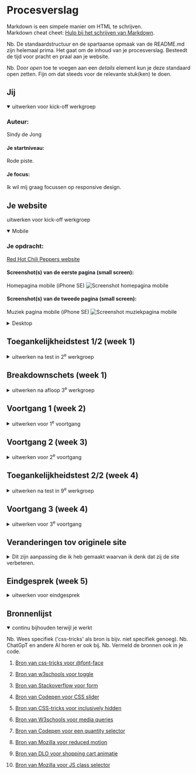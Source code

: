 # Procesverslag
Markdown is een simpele manier om HTML te schrijven.  
Markdown cheat cheet: [Hulp bij het schrijven van Markdown](https://github.com/adam-p/markdown-here/wiki/Markdown-Cheatsheet).

Nb. De standaardstructuur en de spartaanse opmaak van de README.md zijn helemaal prima. Het gaat om de inhoud van je procesverslag. Besteedt de tijd voor pracht en praal aan je website.

Nb. Door *open* toe te voegen aan een *details* element kun je deze standaard open zetten. Fijn om dat steeds voor de relevante stuk(ken) te doen.





## Jij

<details open>
  <summary>uitwerken voor kick-off werkgroep</summary>

  ### Auteur:
  Sindy de Jong

  #### Je startniveau:
  Rode piste.

  #### Je focus:
  Ik wil mij graag focussen op responsive design. 
 
</details>





## Je website
uitwerken voor kick-off werkgroep
<details open>
  <summary> Mobile </summary>

  ### Je opdracht:
  <a href="https://redhotchilipeppers.com/"> Red Hot Chili Peppers website </a>

  #### Screenshot(s) van de eerste pagina (small screen): 
  Homepagina mobile (iPhone SE)
  <img src="readme-images/rhcp_home_mobile.png" width="375px" alt="Screenshot homepagina mobile">

  #### Screenshot(s) van de tweede pagina (small screen):
  Muziek pagina mobile (iPhone SE)
  <img src="readme-images/rhcp_music_mobile.png" width="375px" alt="Screenshot muziekpagina mobile">
 
</details>

<details closed>
  <summary> Desktop </summary>

  ### Je opdracht:
  <a href="https://redhotchilipeppers.com/"> Red Hot Chili Peppers website </a>

  #### Screenshot(s) van de eerste pagina (large screen): 
  Homepagina desktop (Macbook air 13)
  <img src="readme-images/rhcp_home_desktop.png" width="375px" alt="Screenshot homepagina desktop">

  #### Screenshot(s) van de tweede pagina (large screen):
  Muziek pagina desktop (Macbook Air 13)
  <img src="readme-images/rhcp_music_desktop.png" width="375px" alt="Screenshot muziekpagina dekstop">
 
</details>



## Toegankelijkheidstest 1/2 (week 1)

<details>
  <summary>uitwerken na test in 2<sup>e</sup> werkgroep</summary>

  ### Bevindingen
  Lijst met je bevindingen die in de test naar voren kwamen:
  <ul>

  <li> Content: 
    <ul> 
    <li> Er wordt korte en duidelijke taal gebruikt. </li> 
    </ul>
  </li>
   
  <li> Global Code: 
    <ul> 
    <li> De HTML en CSS code is niet 100% valide. </li> 
    <li> Niet elke pagina heeft een unieke titel. </li> 
    </ul>
  </li>

  <li> Keyboard: 
    <ul> 
    <li> Niet elk element komt in focus style. Soms is de volgorde niet logisch. </li> 
    </ul>
  </li>

  <li> Mobile and touch: 
    <ul> 
    <li> Er is geen horizontal scrolling. </li> 
    <li> Buttons klein en weinig padding voor klikbaar veld. </li> 
    <li> Buttons geen hover state. </li> 
    <li> Dingen te dicht op elkaar om makkelijk te scrollen, zonder iets anders te hoveren.  </li> 
    </ul>
  </li>

  <li> Headings: 
    <ul> 
    <li> Soms zijn er twee soortgelijke elementen en is de linker wel met tekst en is de ander een plaatje van tekst. Dit is 
echt niet handig en toegangelijk. </li> 
    </ul>
  </li>

<li> Lists: 
    <ul> 
    <li> Voor de navigatie is er wel een list gebruikt. </li> 
    </ul>
  </li>

<li> Images: 
    <ul> 
    <li> Sommige plaatjes hebben een alt, maar deze beschrijft soms niet wat er in het plaatje te zien is. Zoals er staat "luister naar Return of the Dreem Canteen" in plaats van "Album cover van Return of the Dream Canteen"</li> 
    </ul>
  </li>

<li> Media (Video and Audio): 
    <ul> 
    <li> De header bestaat uit een video met animaties erin. Deze start automatisch en kan niet gepauzeerd worden. </li> 
    </ul>
  </li>

<li> Controls: 
    <ul> 
    <li> Niet alle linkjes zien er het zelfde uit of vallen op. </li> 
    <li> Je ziet niet wanneer een link in een  nieuw tabblad opent. </li>
     <li> De controls zoals knoppen hebben geen focusstates. </li>
        <li> Er is geen skip link aanwezig. </li>
    </ul>
  </li>

<li> Appearance: 
    <ul> 
    <li> Er is geen dark/light mode. Als ik mijn computer op dark-mode zet, veranderd er niks aan de website. </li> 
    <li> Niet alle tekst op de website is echt tekst, maar vaak ook een afbeelding van tekst. Hierdoor past niet alle tekst zich aan. </li> 
    </ul>
  </li>

<li> Animation: 
    <ul> 
    <li> De animatie in de header is een autoloop video. Andere animaties zijn nogal klein. Er is geen reduced-motion de vinden in de code. </li> 
    </ul>
  </li>

<li> Color contrast: 
    <ul> 
    <li> Het contrast van de tekst is vaak niet goed. De tekst is namelijk wit of geel gekleurd op een lichte achtergrond. </li> 
    </ul>
  </li>

  </ul>

</details>



## Breakdownschets (week 1)

<details>
  <summary>uitwerken na afloop 3<sup>e</sup> werkgroep</summary>

  ### de hele homepagina: 
  <img src="readme-images/breakdown_home_mobile.jpg" width="375px" alt="breakdown van de hele homepagina">

   ### de hele musicpagina: : 
  <img src="readme-images/breakdown_music_mobile.jpg" width="375px" alt="breakdown van de hele musicpagina">
  
  ### dynamisch deel (navigatie): 
  <img src="readme-images/breakdown_nav_mobile.jpg" width="375px" alt="breakdown van de navigatie">

 

</details>





## Voortgang 1 (week 2)

<details>
  <summary>uitwerken voor 1<sup>e</sup> voortgang</summary>

  ### Stand van zaken
  hier dit ging goed & dit was lastig (neem ook screenshots op van delen van je website en code)

<details closed>
  <summary> Responsive grid voor images </summary>

  #### Dit ging goed:
Hier lukte het wel om de navigatie te laten verschijnen, maar niet om de navigatie weer te verbergen. 
  <img src="readme-images/doc_nav_1.png" width="375px" alt="Screenshot van de niet werkende code.">

</details>

  ### Verslag van meeting
  hier na afloop snel de uitkomsten van de meeting vastleggen

  - Navigatie in de header doen
  - Bij img src geen . vergeten voor de /
  - Comments bij de code doen
  - Blijven documenteren

</details>





## Voortgang 2 (week 3)

<details>
  <summary>uitwerken voor 2<sup>e</sup> voortgang</summary>

  ### Stand van zaken
  hier dit ging goed & dit was lastig (neem ook screenshots op van delen van je website en code)

  <details closed>
  <summary> Navigatie button </summary>

  #### Het probleem:
Hier lukte het wel om de navigatie te laten verschijnen, maar niet om de navigatie weer te verbergen. 
  <img src="readme-images/doc_nav_1.png" width="375px" alt="Screenshot van de niet werkende code.">

  #### De oplossing:
Een van de student assistenten hielp mij en zij gaf mij het advies om toggle te gebruiken. Nu werkt het wel.
  <img src="readme-images/doc_nav_2.png" width="375px" alt="Screenshot van de werkende code.">
</details>



   <details closed>
  <summary> Form </summary>

  #### Het probleem:
Hier lukte het niet om de breedte van de button aan te kunnen passen, zodat de volledige tekst op 1 regel komt te staan. Ookal geef ik hem een vaste waarde en staat van het input veld links op auto width.  
  <img src="readme-images/doc_formbutton_1.png" width="375px" alt="Screenshot van de niet werkende code.">

  #### De oplossing:
....
  <img src="readme-images/doc_nav_2.png" width="375px" alt="Screenshot van de werkende code.">
 
</details>


  ### Verslag van meeting
  hier na afloop snel de uitkomsten van de meeting vastleggen

  - Ik moet gaan doorwerken. 
  - Geen classes en id's gebruiken, maar selectoren. Behalve op grote secties in de main.
  - Documenteren is het belangrijkste.

</details>





## Toegankelijkheidstest 2/2 (week 4)

<details>
  <summary>uitwerken na test in 9<sup>e</sup> werkgroep</summary>

  ### Bevindingen
  Lijst met je bevindingen die in de test naar voren kwamen (geef ook aan wat er verbeterd is):

</details>





## Voortgang 3 (week 4)

<details>
  <summary>uitwerken voor 3<sup>e</sup> voortgang</summary>

  ### Stand van zaken
  hier dit ging goed & dit was lastig (neem ook screenshots op van delen van je website en code)

<details closed>
  <summary> Slider </summary>

  #### Het probleem:
Hier heb ik de code van  <a href="https://codepen.io/gradar/pen/BaavLLo?editors=1100"> een codepen voorbeeld </a> gebruikt. De slider was breder dan de viewport en ik wilde dat hij in de breedte meeschaalt met de viewport width. 
  <img src="readme-images/doc_slider_1.png" width="375px" alt="Screenshot van de niet werkende code.">

  #### De oplossing:
Ik heb de code aangepast door de breedtes om te zetten in vw en daar ook de keyframes op aan te passen. 
  <img src="readme-images/doc_slider_2.png" width="375px" alt="Screenshot van de werkende code.">
</details>


  ### Agenda voor meeting
Vragen die ik heb:
  - Hoe maak ik de button in mijn form zo breed als ik wil?
  - goede css slider??
  - object-fit: op slider werkt niet?
  - h1: sr only


  ### Verslag van meeting
  hier na afloop snel de uitkomsten van de meeting vastleggen

  - hgroup ipv div
  https://developer.mozilla.org/en-US/docs/Web/HTML/Element/hgroup
  
  - h3 moet p zijn
  - secties een h -> sr only
  - alt in de img, niet in de a
  - icons in een ul

  ## slider

  - css flex carousel
  - slider in een ul en li 
  - text slider op vaste plek
  - geen float in de slider
  <details closed>
  <summary> geen float </summary>

  #### De oplossing:
Ik heb van de ul een flexbox gemaakt en bij de li left op 0 gezet. 
  <img src="readme-images/doc_slide_float_1.png" width="375px" alt="Screenshot van de werkende code.">
</details>


## nog maken
  - tour pagina
  - detailpagina shirt

## toegankelijkheid 
  - sr-only: https://css-tricks.com/inclusively-hidden/
  - reduced motion
  - alt text en title

</details>


## Veranderingen tov originele site

<details>
  <summary> Dit zijn aanpassing die ik heb gemaakt waarvan ik denk dat zij de site verbeteren. </summary>

  - Alle h2 koppen wit, duidelijker te lezen. 
  - Alle h3 koppen geel en kleiner, want minder belangrijk maar door kleur vallen ze wel op. 
  - tekst gebruikt in plaats van plaatjes 
  - volgorde van plaatjes homepagina bij community sectie. 
  - meer ruimte tussen de secties
  - extra animaties toegevoegd.
  - reduced motion
  - titles bij buttons en plaatjes


  ### Je uitkomst - karakteristiek screenshots:
  <img src="readme-images/dummy-plaatje.jpg" width="375px" alt="uitomst opdracht 1">

</details>


## Eindgesprek (week 5)

<details>
  <summary>uitwerken voor eindgesprek</summary>

  ### Je uitkomst - karakteristiek screenshots:
  <img src="readme-images/eind_home_mobile.png" width="375px" alt="uitkomst home mobile">
  <img src="readme-images/eind_home_desktop.png" width="375px" alt="uitkomst home desktop">

  <img src="readme-images/eind_tour_mobile.png" width="375px" alt="uitkomst tour mobile">
  <img src="readme-images/eind_tour_desktop.png" width="375px" alt="uitkomst tour desktop">

  <img src="readme-images/eind_merch_mobile.png" width="375px" alt="uitkomst merch mobile">
  <img src="readme-images/eind_merch_desktop.png" width="375px" alt="uitkomst merch desktop">


  ### Dit ging goed/Heb ik geleerd: 
Het is mij gelukt om een slider te maken met enkel css. De code hiervoor is erg simpel, ik heb feedback opgevolgd en enkel ul en li gebruikt. Eerst werd er nog float gebruikt, maar dit heb ik vervangen door flexbox te gebruiken. Het duurde wel een tijd voordat het mij gelukt was. Ik ben veel voorbeelden op internet afgegaan en daarom ben ik extra blij dat het toch is gelukt. 

  <img src="readme-images/eind_top_slider.png" width="375px" alt="slider">

  Ook ben ik erg trots dat het mij is geleukt om alle pagina's responsive te maken. In het begin vond ik dit erg lastig, maar met veel uitproberen en vragen stellen ben ik er uiteindelijk toch gekomen. Grid en flexbox weten te gebruiken heeft mij erg geholpen en dit zal ik ook in de toekomst altijd gaan toepassen. 


  ### Dit was lastig/Is niet gelukt:

Het is mij niet gelukt om de winkelmand een interactieve animatie te geven. Ik heb de code gebruikt van DLO (bron 9), maar ik heb geen idee waarom het niet werkt. 

  <img src="readme-images/eind_minder_nav.png" width="375px" alt="merch nav">
  
  Hieronder is mijn HTML en JS code te zien. 
  <img src="readme-images/eind_minder_cart.png" width="375px" alt="merch nav">


Het is mij niet gelukt om te size knoppen bij de merch pagina van kleur te laten veranderen als erop geklikt is. Ik wilde dit doen door met javascript een class te togglen. 
  <img src="readme-images/eind_minder_size.png" width="375px" alt="size knoppen">

  Hieronder is mijn HTML en JS code te zien. 
  <img src="readme-images/eind_minder_size_code.png" width="375px" alt="size knoppen">

  

</details>





## Bronnenlijst

<details open>
  <summary>continu bijhouden terwijl je werkt</summary>

  Nb. Wees specifiek ('css-tricks' als bron is bijv. niet specifiek genoeg). 
  Nb. ChatGpT en andere AI horen er ook bij.
  Nb. Vermeld de bronnen ook in je code.

  1. <a href="https://css-tricks.com/snippets/css/using-font-face-in-css/"> Bron van css-tricks voor @font-face </a>

  2. <a href="https://www.w3schools.com/howto/howto_js_toggle_class.asp"> Bron van w3schools voor toggle </a>

  3. <a href="https://stackoverflow.com/questions/15314407/how-to-add-button-inside-an-input"> Bron van Stackoverflow voor form </a>

  4. <a href="https://codepen.io/gradar/pen/BaavLLo?editors=1100"> Bron van Codepen voor CSS slider </a>

5. <a href="https://css-tricks.com/inclusively-hidden/"> Bron van CSS-tricks voor inclusively hidden </a>

6. <a href="https://www.w3schools.com/css/css3_mediaqueries_ex.asp"> Bron van W3schools voor media queries </a>

7. <a href="https://codepen.io/ChynoDeluxe/pen/poyNEay"> Bron van Codepen voor een quantity selector </a>

8. <a href="https://developer.mozilla.org/en-US/docs/Web/CSS/@media/prefers-reduced-motion"> Bron van Mozilla voor reduced motion </a>

9. <a href="https://codepen.io/shooft/pen/rNdqQdO"> Bron van DLO voor shopping cart animatie</a>

10. <a href="https://developer.mozilla.org/en-US/docs/Web/API/Document/getElementsByClassName"> Bron van Mozilla voor JS class selector </a>



</details>